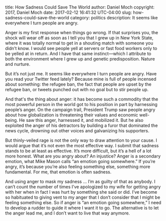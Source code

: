title: How Sadness Could Save The World
author: Daniel Moch
copyright: 2017, Daniel Moch
date: 2017-02-12 16:41:32 UTC-04:00
slug: how-sadness-could-save-the-world
category: politics
description: It seems like everywhere I turn people are angry.

Anger is my first response when things go wrong. If that surprises you,
the shock will wear off as soon as I tell you that I grew up in New York
State, where it was totally normal to get in a shouting match with
someone you didn’t know. I would see people yell at servers or fast food
workers only to be yelled at in return. And I have that same
instinct—which I attribute to both the environment where I grew up and
genetic predisposition. Nature and nurture.

But it’s not just me. It seems like everywhere I turn people are angry.
Have you read your Twitter feed lately? Because mine is full of people
incensed about something: the refugee ban, the fact that people are
upset by the refugee ban, or tweets punched out with no goal but to stir
people up.

And that's the thing about anger: it has become such a commodity that
the most powerful person in the world got to his position in part by
harnessing people’s anger. On the campaign trail, President Trump saw
people angry about how globalization is threatening their values and
economic well-being. He saw this anger, harnessed it, and mobilized it.
But he also exploited the anger of his detractors by building a furor
that dominated the news cycle, drowning out other voices and galvanizing
his supporters.

But thinly-veiled rage is not the only way to draw attention to your
cause. I would argue that it’s not even the most effective way. I submit
that sadness stands to be at least as effective. It’s more difficult,
but it’s a hell of a lot more honest. What are you angry about? An
injustice? Anger is a secondary emotion, what Mike Mason calls “an
emotion going somewhere.” If you’re angry, it’s because you’re also
feeling something else, something more fundamental. For me, that emotion
is often sadness.

And using anger to mask my sadness … I’m as guilty of that as anybody. I
can’t count the number of times I’ve apologized to my wife for getting
angry with her when in fact I was hurt by something she said or did.
I’ve become so habituated to giving vent to my anger that I don’t
consider that I might be feeling something else. So if anger is “an
emotion going somewhere,” I need to develop a rudder to guide it where I
want it to go. The alternative is to let the anger lead me, and I don’t
want to live that way anymore.
